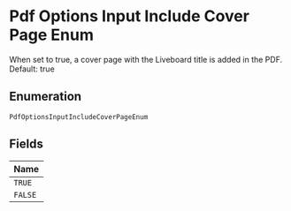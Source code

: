 
# Pdf Options Input Include Cover Page Enum

When set to true, a cover page with the Liveboard title is added in the PDF. Default: true

## Enumeration

`PdfOptionsInputIncludeCoverPageEnum`

## Fields

| Name |
|  --- |
| `TRUE` |
| `FALSE` |

